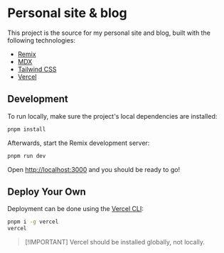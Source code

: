 # Personal site & blog

This project is the source for my personal site and blog, built with the
following technologies:

- [Remix](https://remix.run/)
- [MDX](https://mdxjs.com/)
- [Tailwind CSS](https://tailwindcss.com/)
- [Vercel](https://vercel.com/)

## Development

To run locally, make sure the project's local dependencies are installed:

```sh
pnpm install
```

Afterwards, start the Remix development server:

```sh
pnpm run dev
```

Open [http://localhost:3000](http://localhost:3000) and you should be ready to
go!

## Deploy Your Own

Deployment can be done using the [Vercel CLI](https://vercel.com/cli):

```sh
pnpm i -g vercel
vercel
```

> [!IMPORTANT] Vercel should be installed globally, not locally.
